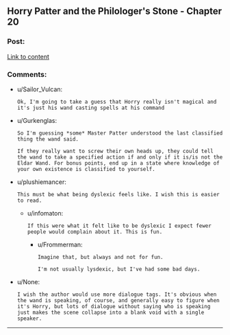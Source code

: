 ## Horry Patter and the Philologer's Stone - Chapter 20

### Post:

[Link to content](https://www.fanfiction.net/s/12717474/24/Horry-Patter-and-the-Philologer-s-Stone)

### Comments:

- u/Sailor_Vulcan:
  ```
  Ok, I'm going to take a guess that Horry really isn't magical and it's just his wand casting spells at his command
  ```

- u/Gurkenglas:
  ```
  So I'm guessing *some* Master Patter understood the last classified thing the wand said.

  If they really want to screw their own heads up, they could tell the wand to take a specified action if and only if it is/is not the Eldar Wand. For bonus points, end up in a state where knowledge of your own existence is classified to yourself.
  ```

- u/plushiemancer:
  ```
  This must be what being dyslexic feels like. I wish this is easier to read.
  ```

  - u/infomaton:
    ```
    If this were what it felt like to be dyslexic I expect fewer people would complain about it. This is fun.
    ```

    - u/Frommerman:
      ```
      Imagine that, but always and not for fun.

      I'm not usually lysdexic, but I've had some bad days.
      ```

- u/None:
  ```
  I wish the author would use more dialogue tags. It's obvious when the wand is speaking, of course, and generally easy to figure when it's Horry, but lots of dialogue without saying who is speaking just makes the scene collapse into a blank void with a single speaker.
  ```

---

